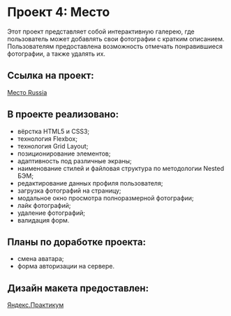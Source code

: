 # Проект 4: Место

Этот проект представляет собой интерактивную галерею, где пользователь может добавлять свои фотографии с кратким описанием. Пользователям предоставлена возможность отмечать понравившиеся фотографии, а также удалять их.

## Ссылка на проект:
[Место Russia](https://elaineir.github.io/mesto/index.html)

## В проекте реализовано:
* вёрстка HTML5 и CSS3;
* технология Flexbox;
* технология Grid Layout;
* позиционирование элементов;
* адаптивность под различные экраны;
* наименование стилей и файловая структура по методологии Nested БЭМ;
* редактирование данных профиля пользователя;
* загрузка фотографий на страницу;
* модальное окно просмотра полноразмерной фотографии;
* лайк фотографий;
* удаление фотографий;
* валидация форм.

## Планы по доработке проекта:
* смена аватара;
* форма авторизации на сервере.

## Дизайн макета предоставлен:
[Яндекс.Практикум](https://praktikum.yandex.ru/)
